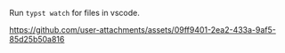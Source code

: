 Run `typst watch` for files in vscode.

https://github.com/user-attachments/assets/09ff9401-2ea2-433a-9af5-85d25b50a816

